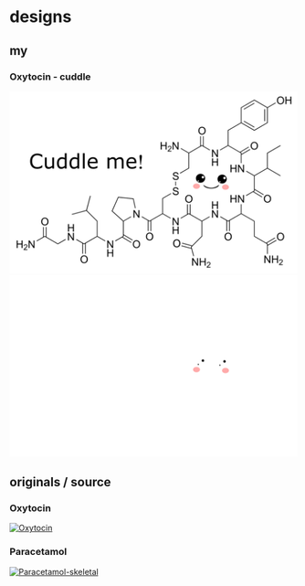 # designs

## my

### Oxytocin - cuddle

![](mlp-oxytocin_cuddleMe-b.svg)
![](mlp-oxytocin_cuddleMe-w.svg)

## originals / source

### Oxytocin

<a title="Calvero. / Public domain" href="https://commons.wikimedia.org/wiki/File:Oxytocin.svg"><img width="512" alt="Oxytocin" src="https://upload.wikimedia.org/wikipedia/commons/thumb/5/5f/Oxytocin.svg/512px-Oxytocin.svg.png"></a>

### Paracetamol

<a title="Benjah-bmm27 / Public domain" href="https://commons.wikimedia.org/wiki/File:Paracetamol-skeletal.svg"><img width="256" alt="Paracetamol-skeletal" src="https://upload.wikimedia.org/wikipedia/commons/thumb/2/29/Paracetamol-skeletal.svg/256px-Paracetamol-skeletal.svg.png"></a>
